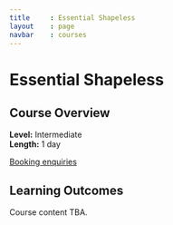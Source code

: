 ```yaml
---
title     : Essential Shapeless
layout    : page
navbar    : courses
---
```


# Essential Shapeless

## Course Overview

**Level:** Intermediate<br>
**Length:** 1 day

<a class="btn btn-primary" href="/enquiries.html?course=essential-shapeless">Booking enquiries</a>

## Learning Outcomes

Course content TBA.
